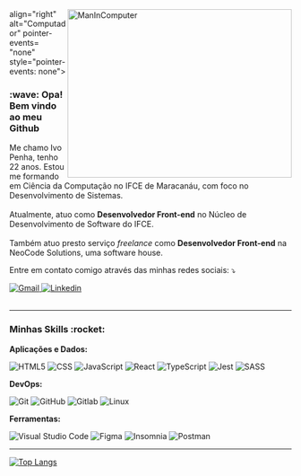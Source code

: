 
<img src="https://i.ibb.co/7gRkfch/Png-Item-1272225.png" min-width="400px" max-width="400px" width="400px" align="right" alt="ManInComputer" filter = "brightness(60%)" max-height="300px" height="300px" mix-blend-mode="multiply">
align="right" alt="Computador" pointer-events= "none" style="pointer-events: none">

<h3>:wave: Opa! Bem vindo ao meu Github</h3>

<p align="left"> 
  Me chamo Ivo Penha, tenho 22 anos. Estou me formando em Ciência da Computação no IFCE de Maracanáu, com foco no Desenvolvimento de Sistemas</strong>.
  </br>
  </br>
    Atualmente, atuo como <strong>Desenvolvedor Front-end</strong> no Núcleo de Desenvolvimento de Software do IFCE.
  </br>
   </br>
  Também atuo presto serviço <em>freelance</em> como <strong>Desenvolvedor Front-end</strong> na NeoCode Solutions, uma software house.
</p>

<p align="left">
  Entre em contato comigo através das minhas redes sociais: ⤵️
</p>

<div align="left">
  <a href="mailto:penha.ivo.dev@gmail.com" target="_blank">
    <img src="https://img.shields.io/badge/-Gmail-FF0000?style=flat-square&labelColor=FF0000&logo=gmail&logoColor=white&link=mailto:matheusfelipetp@outlook.com" alt="Gmail"/>
  </a>

  <a href="https://www.linkedin.com/in/ivo-penha-7389651a2/" target="_blank">
    <img src="https://img.shields.io/badge/-Linkedin-0e76a8?style=flat-square&logo=Linkedin&logoColor=white&link=https://www.linkedin.com/in/matheusfelipetp" alt="Linkedin" />
  </a>
  
</div>  

</br>

---

<h3>Minhas Skills :rocket:</h3>

  **Aplicações e Dados:**
  
  ![HTML5](https://img.shields.io/badge/-HTML5-333333?style=flat&logo=HTML5)
  ![CSS](https://img.shields.io/badge/-CSS-333333?style=flat&logo=CSS3&logoColor=1572B6)
  ![JavaScript](https://img.shields.io/badge/-JavaScript-333333?style=flat&logo=javascript)
  ![React](https://img.shields.io/badge/-React-333333?style=flat&logo=react)
  ![TypeScript](https://img.shields.io/badge/-TypeScript-333333?style=flat&logo=TypeScript)
  ![Jest](https://img.shields.io/badge/-Jest-333333?style=flat&logo=jest&logoColor=red)
  ![SASS](https://img.shields.io/badge/-SASS-333333?style=flat&logo=SASS)

**DevOps:**

  ![Git](https://img.shields.io/badge/-Git-333333?style=flat&logo=git)
  ![GitHub](https://img.shields.io/badge/-GitHub-333333?style=flat&logo=github)
  ![Gitlab](https://img.shields.io/badge/-Gitlab-333333?style=flat&logo=gitlab)
  ![Linux](https://img.shields.io/badge/-Linux-333333?style=flat&logo=linux)
  

**Ferramentas:**

  ![Visual Studio Code](https://img.shields.io/badge/-Visual%20Studio%20Code-333333?style=flat&logo=visual-studio-code&logoColor=007ACC)
  ![Figma](https://img.shields.io/badge/-Figma-333333?style=flat&logo=figma&logoColor=fff)
  ![Insomnia](https://img.shields.io/badge/-Insomnia-333333?style=flat&logo=insomnia)
  ![Postman](https://img.shields.io/badge/-Postman-333333?style=flat&logo=postman)
</br>

---


  [![Top Langs](https://github-readme-stats.vercel.app/api/top-langs/?username=IvoPenha&show_icons=true&theme=chartreuse-dark&layout=compact)](https://github.com/anuraghazra/github-readme-stats)

